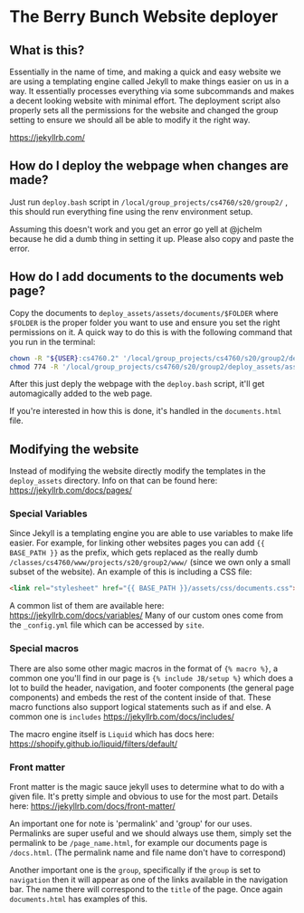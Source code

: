 # The Berry Bunch Website deployer


## What is this?
Essentially in the name of time, and making a quick and easy website we are
using a templating engine called Jekyll to make things easier on us in a way.
It essentially processes everything via some subcommands and makes a decent
looking website with minimal effort.
The deployment script also properly sets all the permissions for the website
and changed the group setting to ensure we should all be able to modify it
the right way.

https://jekyllrb.com/


## How do I deploy the webpage when changes are made?
Just run `deploy.bash` script in `/local/group_projects/cs4760/s20/group2/` ,
this should run everything fine using the renv environment setup.

Assuming this doesn't work and you get an error go yell at @jchelm because he
did a dumb thing in setting it up.  Please also copy and paste the error.


## How do I add documents to the documents web page?
Copy the documents to `deploy_assets/assets/documents/$FOLDER` where `$FOLDER`
is the proper folder you want to use and ensure you set the right permissions
on it.  A quick way to do this is with the following command that you run
in the terminal:
```bash
chown -R "${USER}:cs4760.2" '/local/group_projects/cs4760/s20/group2/deploy_assets/assets/documents'
chmod 774 -R '/local/group_projects/cs4760/s20/group2/deploy_assets/assets/documents'
```
After this just deply the webpage with the `deploy.bash` script, it'll get
automagically added to the web page.

If you're interested in how this is done, it's handled in the `documents.html`
file.

## Modifying the website
Instead of modifying the website directly modify the templates in the
`deploy_assets` directory.  Info on that can be found here:
https://jekyllrb.com/docs/pages/

### Special Variables
Since Jekyll is a templating engine you are able to use variables to make life
easier.  For example, for linking other websites pages you can add
`{{ BASE_PATH }}` as the prefix, which gets replaced as the really dumb
`/classes/cs4760/www/projects/s20/group2/www/` (since we own only a small
subset of the website).
An example of this is including a CSS file:
```html
<link rel="stylesheet" href="{{ BASE_PATH }}/assets/css/documents.css">
```
A common list of them are available here: https://jekyllrb.com/docs/variables/
Many of our custom ones come from the `_config.yml` file which can be accessed
by `site`.


### Special macros
There are also some other magic macros in the format of `{% macro %}`, a
common one you'll find in our page is `{% include JB/setup %}` which
does a lot to build the header, navigation, and footer components (the general
page components) and embeds the rest of the content inside of that.  These
macro functions also support logical statements such as if and else.
A common one is `includes` https://jekyllrb.com/docs/includes/

The macro engine itself is `Liquid` which has docs here:
https://shopify.github.io/liquid/filters/default/

### Front matter
Front matter is the magic sauce jekyll uses to determine what to do with a
given file.  It's pretty simple and obvious to use for the most part.
Details here: https://jekyllrb.com/docs/front-matter/

An important one for note is 'permalink' and 'group' for our uses.
Permalinks are super useful and we should always use them, simply set the
permalink to be `/page_name.html`, for example our documents page is
`/docs.html`. (The permalink name and file name don't have to correspond)

Another important one is the `group`, specifically if the `group` is set to
`navigation` then it will appear as one of the links available in the navigation
bar.  The name there will correspond to the `title` of the page.  Once again
`documents.html` has examples of this.
